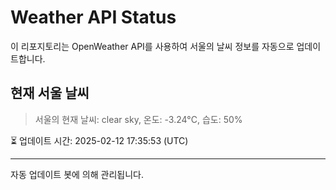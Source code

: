 
# Weather API Status

이 리포지토리는 OpenWeather API를 사용하여 서울의 날씨 정보를 자동으로 업데이트합니다.

## 현재 서울 날씨
> 서울의 현재 날씨: clear sky, 온도: -3.24°C, 습도: 50%

⏳ 업데이트 시간: 2025-02-12 17:35:53 (UTC)

---
자동 업데이트 봇에 의해 관리됩니다.
